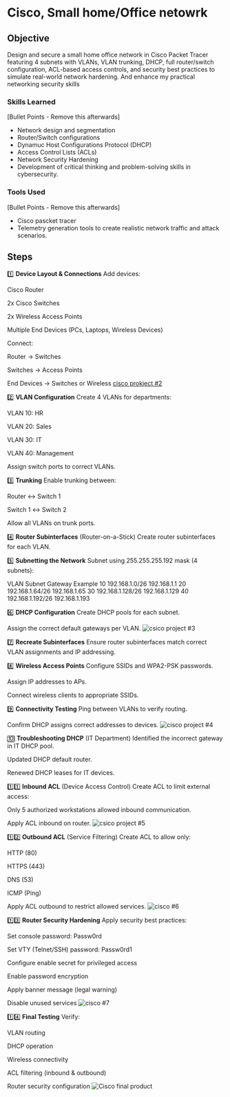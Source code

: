 # Cisco, Small home/Office netowrk

## Objective
Design and secure a small home office network in Cisco Packet Tracer featuring 4 subnets with VLANs, VLAN trunking, DHCP, full router/switch configuration, ACL-based access controls, and security best practices to simulate real-world network hardening. And enhance my practical networking security skills

### Skills Learned
[Bullet Points - Remove this afterwards]

- Network design and segmentation
- Router/Switch configurations
- Dynamuc Host Configurations Protocol (DHCP)
- Access Control Lists (ACLs)
- Network Security Hardening
- Development of critical thinking and problem-solving skills in cybersecurity.

### Tools Used
[Bullet Points - Remove this afterwards]

- Cisco pascket tracer
- Telemetry generation tools to create realistic network traffic and attack scenarios.

## Steps
1️⃣ **Device Layout & Connections**
Add devices:

Cisco Router

2x Cisco Switches

2x Wireless Access Points

Multiple End Devices (PCs, Laptops, Wireless Devices)

Connect:

Router → Switches

Switches → Access Points

End Devices → Switches or Wireless
[cisco prokject #2](https://github.com/user-attachments/assets/8705b52e-fb6a-42fd-a2ae-7c4a86917856)


2️⃣ **VLAN Configuration**
Create 4 VLANs for departments:

VLAN 10: HR

VLAN 20: Sales

VLAN 30: IT

VLAN 40: Management

Assign switch ports to correct VLANs.

3️⃣ **Trunking**
Enable trunking between:

Router ↔ Switch 1

Switch 1 ↔ Switch 2

Allow all VLANs on trunk ports.

4️⃣ **Router Subinterfaces** (Router-on-a-Stick)
Create router subinterfaces for each VLAN.

5️⃣ **Subnetting the Network**
Subnet using 255.255.255.192 mask (4 subnets):

VLAN	Subnet	Gateway Example
10	192.168.1.0/26	192.168.1.1
20	192.168.1.64/26	192.168.1.65
30	192.168.1.128/26	192.168.1.129
40	192.168.1.192/26	192.168.1.193

6️⃣ **DHCP Configuration**
Create DHCP pools for each subnet.

Assign the correct default gateways per VLAN.
![csico project #3](https://github.com/user-attachments/assets/0f34fd27-1e7f-4939-afe7-bde7b5151e51)

7️⃣ **Recreate Subinterfaces** 
Ensure router subinterfaces match correct VLAN assignments and IP addressing.

8️⃣ **Wireless Access Points**
Configure SSIDs and WPA2-PSK passwords.

Assign IP addresses to APs.

Connect wireless clients to appropriate SSIDs.

9️⃣ **Connectivity Testing**
Ping between VLANs to verify routing.

Confirm DHCP assigns correct addresses to devices.
![cisco project #4](https://github.com/user-attachments/assets/bfc32d3f-5466-4b7d-bdde-0011c7269c72)

🔟 **Troubleshooting DHCP** (IT Department)
Identified the incorrect gateway in IT DHCP pool.

Updated DHCP default router.

Renewed DHCP leases for IT devices.

1️⃣1️⃣ **Inbound ACL** (Device Access Control)
Create ACL to limit external access:

Only 5 authorized workstations allowed inbound communication.

Apply ACL inbound on router.
![csico project #5](https://github.com/user-attachments/assets/074e3c5b-172a-4367-9273-3834835b3dab)

1️⃣2️⃣ **Outbound ACL** (Service Filtering)
Create ACL to allow only:

HTTP (80)

HTTPS (443)

DNS (53)

ICMP (Ping)

Apply ACL outbound to restrict allowed services.
![cisco #6](https://github.com/user-attachments/assets/2b7a8d07-9838-4674-b236-50596e90e013)

1️⃣3️⃣ **Router Security Hardening**
Apply security best practices:

Set console password: Passw0rd

Set VTY (Telnet/SSH) password: Passw0rd1

Configure enable secret for privileged access

Enable password encryption

Apply banner message (legal warning)

Disable unused services
![cisco #7](https://github.com/user-attachments/assets/5f03ccda-5941-440e-a156-622d8c4fe174)

1️⃣4️⃣ **Final Testing**
Verify:

VLAN routing

DHCP operation

Wireless connectivity

ACL filtering (inbound & outbound)

Router security configuration
![Cisco final product](https://github.com/user-attachments/assets/e3e55365-ab49-4e9f-9a9e-7fe87711ae48)
